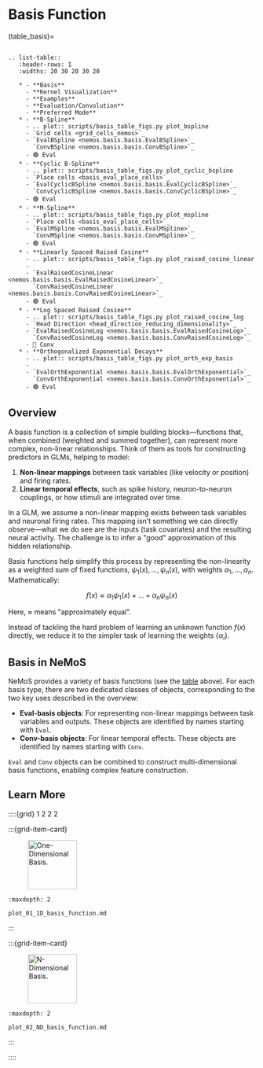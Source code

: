 # Basis Function

(table_basis)=
```{eval-rst}

.. list-table::
   :header-rows: 1
   :widths: 20 30 20 30 20

   * - **Basis**
     - **Kernel Visualization**
     - **Examples**
     - **Evaluation/Convolution**
     - **Preferred Mode**
   * - **B-Spline**
     - .. plot:: scripts/basis_table_figs.py plot_bspline
     - `Grid cells <grid_cells_nemos>`_
     - `EvalBSpline <nemos.basis.basis.EvalBSpline>`_  
       `ConvBSpline <nemos.basis.basis.ConvBSpline>`_
     - 🟢 Eval
   * - **Cyclic B-Spline**
     - .. plot:: scripts/basis_table_figs.py plot_cyclic_bspline
     - `Place cells <basis_eval_place_cells>`_
     - `EvalCyclicBSpline <nemos.basis.basis.EvalCyclicBSpline>`_  
       `ConvCyclicBSpline <nemos.basis.basis.ConvCyclicBSpline>`_
     - 🟢 Eval
   * - **M-Spline**
     - .. plot:: scripts/basis_table_figs.py plot_mspline
     - `Place cells <basis_eval_place_cells>`_
     - `EvalMSpline <nemos.basis.basis.EvalMSpline>`_  
       `ConvMSpline <nemos.basis.basis.ConvMSpline>`_
     - 🟢 Eval
   * - **Linearly Spaced Raised Cosine**
     - .. plot:: scripts/basis_table_figs.py plot_raised_cosine_linear
     - 
     - `EvalRaisedCosineLinear <nemos.basis.basis.EvalRaisedCosineLinear>`_  
       `ConvRaisedCosineLinear <nemos.basis.basis.ConvRaisedCosineLinear>`_
     - 🟢 Eval
   * - **Log Spaced Raised Cosine**
     - .. plot:: scripts/basis_table_figs.py plot_raised_cosine_log
     - `Head Direction <head_direction_reducing_dimensionality>`_
     - `EvalRaisedCosineLog <nemos.basis.basis.EvalRaisedCosineLog>`_  
       `ConvRaisedCosineLog <nemos.basis.basis.ConvRaisedCosineLog>`_
     - 🔵 Conv
   * - **Orthogonalized Exponential Decays**
     - .. plot:: scripts/basis_table_figs.py plot_orth_exp_basis
     - 
     - `EvalOrthExponential <nemos.basis.basis.EvalOrthExponential>`_  
       `ConvOrthExponential <nemos.basis.basis.ConvOrthExponential>`_
     - 🟢 Eval
```

## Overview

A basis function is a collection of simple building blocks—functions that, when combined (weighted and summed together), can represent more complex, non-linear relationships. Think of them as tools for constructing predictors in GLMs, helping to model:

1. **Non-linear mappings** between task variables (like velocity or position) and firing rates.
2. **Linear temporal effects**, such as spike history, neuron-to-neuron couplings, or how stimuli are integrated over time.

In a GLM, we assume a non-linear mapping exists between task variables and neuronal firing rates. This mapping isn’t something we can directly observe—what we do see are the inputs (task covariates) and the resulting neural activity. The challenge is to infer a "good" approximation of this hidden relationship.

Basis functions help simplify this process by representing the non-linearity as a weighted sum of fixed functions, $\psi_1(x), \dots, \psi_n(x)$, with weights $\alpha_1, \dots, \alpha_n$. Mathematically:

$$
f(x) \approx \alpha_1 \psi_1(x) + \dots + \alpha_n \psi_n(x)
$$

Here, $\approx$ means "approximately equal". 

Instead of tackling the hard problem of learning an unknown function $f(x)$ directly, we reduce it to the simpler task of learning the weights $\{\alpha_i\}$.


## Basis in NeMoS

NeMoS provides a variety of basis functions (see the [table](table_basis) above). For each basis type, there are two dedicated classes of objects, corresponding to the two key uses described in the overview:

- **Eval-basis objects**: For representing non-linear mappings between task variables and outputs. These objects are identified by names starting with `Eval`.
- **Conv-basis objects**: For linear temporal effects. These objects are identified by names starting with `Conv`.

`Eval` and `Conv` objects can be combined to construct multi-dimensional basis functions, enabling complex feature construction.

## Learn More

::::{grid} 1 2 2 2

:::{grid-item-card}

<figure>
<img src="../../_static/thumbnails/background/plot_01_1D_basis_function.svg" style="height: 100px", alt="One-Dimensional Basis."/>
</figure>

```{toctree}
:maxdepth: 2

plot_01_1D_basis_function.md
```
:::

:::{grid-item-card}

<figure>
<img src="../../_static/thumbnails/background/plot_02_ND_basis_function.svg" style="height: 100px", alt="N-Dimensional Basis."/>
</figure>

```{toctree}
:maxdepth: 2

plot_02_ND_basis_function.md
```
:::

::::
